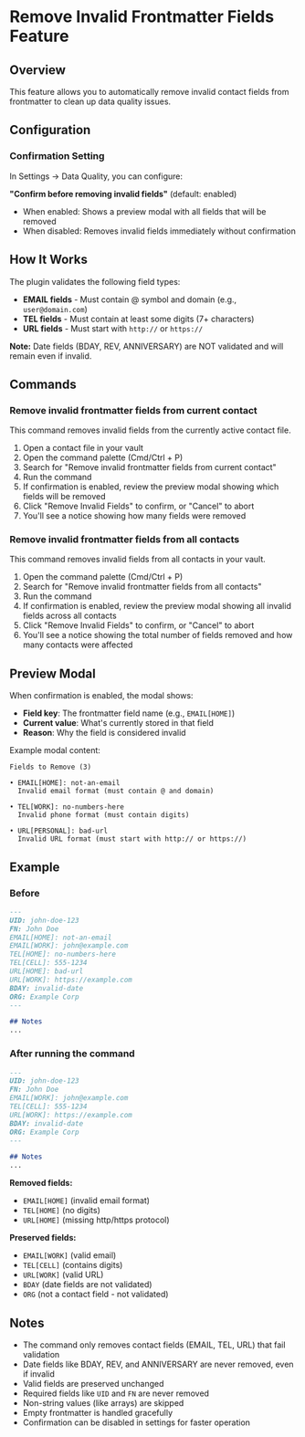 # Remove Invalid Frontmatter Fields Feature

## Overview

This feature allows you to automatically remove invalid contact fields from frontmatter to clean up data quality issues.

## Configuration

### Confirmation Setting

In Settings → Data Quality, you can configure:

**"Confirm before removing invalid fields"** (default: enabled)
- When enabled: Shows a preview modal with all fields that will be removed
- When disabled: Removes invalid fields immediately without confirmation

## How It Works

The plugin validates the following field types:
- **EMAIL fields** - Must contain @ symbol and domain (e.g., `user@domain.com`)
- **TEL fields** - Must contain at least some digits (7+ characters)
- **URL fields** - Must start with `http://` or `https://`

**Note:** Date fields (BDAY, REV, ANNIVERSARY) are NOT validated and will remain even if invalid.

## Commands

### Remove invalid frontmatter fields from current contact

This command removes invalid fields from the currently active contact file.

1. Open a contact file in your vault
2. Open the command palette (Cmd/Ctrl + P)
3. Search for "Remove invalid frontmatter fields from current contact"
4. Run the command
5. If confirmation is enabled, review the preview modal showing which fields will be removed
6. Click "Remove Invalid Fields" to confirm, or "Cancel" to abort
7. You'll see a notice showing how many fields were removed

### Remove invalid frontmatter fields from all contacts

This command removes invalid fields from all contacts in your vault.

1. Open the command palette (Cmd/Ctrl + P)
2. Search for "Remove invalid frontmatter fields from all contacts"
3. Run the command
4. If confirmation is enabled, review the preview modal showing all invalid fields across all contacts
5. Click "Remove Invalid Fields" to confirm, or "Cancel" to abort
6. You'll see a notice showing the total number of fields removed and how many contacts were affected

## Preview Modal

When confirmation is enabled, the modal shows:

- **Field key**: The frontmatter field name (e.g., `EMAIL[HOME]`)
- **Current value**: What's currently stored in that field
- **Reason**: Why the field is considered invalid

Example modal content:
```
Fields to Remove (3)

• EMAIL[HOME]: not-an-email
  Invalid email format (must contain @ and domain)

• TEL[WORK]: no-numbers-here
  Invalid phone format (must contain digits)

• URL[PERSONAL]: bad-url
  Invalid URL format (must start with http:// or https://)
```

## Example

### Before

```markdown
---
UID: john-doe-123
FN: John Doe
EMAIL[HOME]: not-an-email
EMAIL[WORK]: john@example.com
TEL[HOME]: no-numbers-here
TEL[CELL]: 555-1234
URL[HOME]: bad-url
URL[WORK]: https://example.com
BDAY: invalid-date
ORG: Example Corp
---

## Notes
...
```

### After running the command

```markdown
---
UID: john-doe-123
FN: John Doe
EMAIL[WORK]: john@example.com
TEL[CELL]: 555-1234
URL[WORK]: https://example.com
BDAY: invalid-date
ORG: Example Corp
---

## Notes
...
```

**Removed fields:**
- `EMAIL[HOME]` (invalid email format)
- `TEL[HOME]` (no digits)
- `URL[HOME]` (missing http/https protocol)

**Preserved fields:**
- `EMAIL[WORK]` (valid email)
- `TEL[CELL]` (contains digits)
- `URL[WORK]` (valid URL)
- `BDAY` (date fields are not validated)
- `ORG` (not a contact field - not validated)

## Notes

- The command only removes contact fields (EMAIL, TEL, URL) that fail validation
- Date fields like BDAY, REV, and ANNIVERSARY are never removed, even if invalid
- Valid fields are preserved unchanged
- Required fields like `UID` and `FN` are never removed
- Non-string values (like arrays) are skipped
- Empty frontmatter is handled gracefully
- Confirmation can be disabled in settings for faster operation
